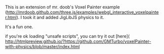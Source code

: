 This is an extension of mr. doob's Voxel Painter example (http://mrdoob.github.com/three.js/examples/webgl_interactive_voxelpainter.html).  I took it and added JigLibJS physics to it.

It's a fun one.

if you're ok loading "unsafe scripts", you can try it out [here](
http://htmlpreview.github.io/?https://github.com/GMTurbo/voxelPainter-with-physics/blob/master/index.html
